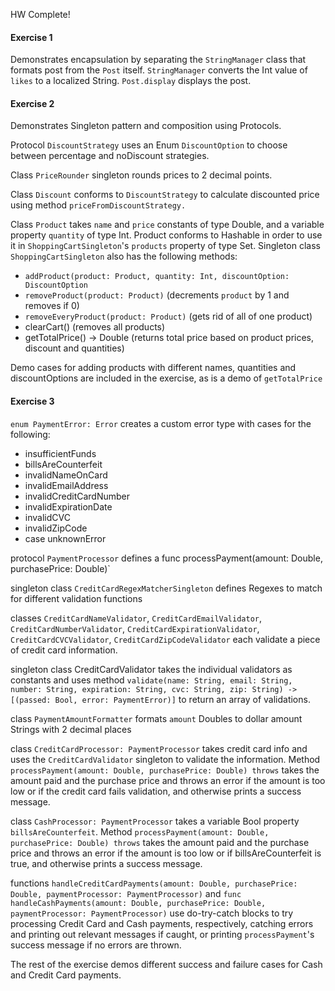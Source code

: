 HW Complete!

#### Exercise 1

Demonstrates encapsulation by separating the `StringManager` class that formats post from the `Post` itself.
`StringManager` converts the Int value of `likes` to a localized String. `Post.display` displays the post.

#### Exercise 2

Demonstrates Singleton pattern and composition using Protocols.

Protocol `DiscountStrategy` uses an Enum `DiscountOption` to choose between percentage and noDiscount strategies.

Class `PriceRounder` singleton rounds prices to 2 decimal points.

Class `Discount` conforms to `DiscountStrategy` to calculate discounted price using method `priceFromDiscountStrategy.`

Class `Product` takes `name` and `price` constants of type Double, and a variable property `quantity` of type Int. 
Product conforms to Hashable in order to use it in `ShoppingCartSingleton`'s `products` property of type Set<Product>.
Singleton class `ShoppingCartSingleton` also has the following methods:
  - `addProduct(product: Product, quantity: Int, discountOption: DiscountOption`
  - `removeProduct(product: Product)` (decrements `product` by 1 and removes if 0)
  - `removeEveryProduct(product: Product)` (gets rid of all of one product)
  - clearCart() (removes all products)
  - getTotalPrice() -> Double (returns total price based on product prices, discount and quantities)

Demo cases for adding products with different names, quantities and discountOptions are included in the exercise, as is a demo of `getTotalPrice`

#### Exercise 3

`enum PaymentError: Error` creates a custom error type with cases for the following: 
  - insufficientFunds
  - billsAreCounterfeit
  - invalidNameOnCard
  - invalidEmailAddress
  - invalidCreditCardNumber
  - invalidExpirationDate
  - invalidCVC
  - invalidZipCode
  - case unknownError

protocol `PaymentProcessor` defines a func processPayment(amount: Double, purchasePrice: Double)`

singleton class `CreditCardRegexMatcherSingleton` defines Regexes to match for different validation functions

classes `CreditCardNameValidator`, `CreditCardEmailValidator`, `CreditCardNumberValidator`, `CreditCardExpirationValidator`, `CreditCardCVCValidator`, `CreditCardZipCodeValidator` each validate a piece of credit card information.

singleton class CreditCardValidator takes the individual validators as constants and uses method `validate(name: String, email: String, number: String, expiration: String, cvc: String, zip: String) -> [(passed: Bool, error: PaymentError)]` to return an array of validations.

class `PaymentAmountFormatter` formats `amount` Doubles to dollar amount Strings with 2 decimal places

class `CreditCardProcessor: PaymentProcessor` takes credit card info and uses the `CreditCardValidator` singleton to validate the information. Method `processPayment(amount: Double, purchasePrice: Double) throws` takes the amount paid and the purchase price and throws an error if the amount is too low or if the credit card fails validation, and otherwise prints a success message.

class `CashProcessor: PaymentProcessor` takes a variable Bool property `billsAreCounterfeit`. Method `processPayment(amount: Double, purchasePrice: Double) throws` takes the amount paid and the purchase price and throws an error if the amount is too low or if billsAreCounterfeit is true, and otherwise prints a success message.

functions `handleCreditCardPayments(amount: Double, purchasePrice: Double, paymentProcessor: PaymentProcessor)` and `func handleCashPayments(amount: Double, purchasePrice: Double, paymentProcessor: PaymentProcessor)` use do-try-catch blocks to try processing Credit Card and Cash payments, respectively, catching errors and printing out relevant messages if caught, or printing `processPayment`'s success message if no errors are thrown.

The rest of the exercise demos different success and failure cases for Cash and Credit Card payments.
